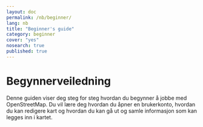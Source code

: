 ```yaml
---
layout: doc
permalink: /nb/beginner/
lang: nb
title: "Beginner's guide"
category: beginner
cover: "yes"
nosearch: true
published: true
---
```




Begynnerveiledning
================
Denne guiden viser deg steg for steg hvordan du begynner å jobbe med OpenStreetMap. Du vil lære deg hvordan du åpner en brukerkonto, hvordan du kan redigere kart og hvordan du kan gå ut og samle informasjon som kan legges inn i kartet. 

